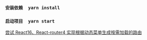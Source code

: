 ### `安装依赖  yarn install`

### `启动项目  yarn start`

[尝试 React16、React-router4 实现根据动态菜单生成按需加载的路由](https://www.cnblogs.com/dibaosong/p/12661274.html)